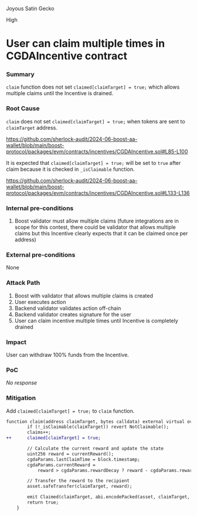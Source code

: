 Joyous Satin Gecko

High

# User can claim multiple times in CGDAIncentive contract

### Summary

`claim` function does not set `claimed[claimTarget] = true;` which allows multiple claims until the Incentive is drained.

### Root Cause

`claim` does not set `claimed[claimTarget] = true;` when tokens are sent to `claimTarget` address.

https://github.com/sherlock-audit/2024-06-boost-aa-wallet/blob/main/boost-protocol/packages/evm/contracts/incentives/CGDAIncentive.sol#L85-L100

It is expected that `claimed[claimTarget] = true;` will be set to `true` after claim because it is checked in `_isClaimable` function.

https://github.com/sherlock-audit/2024-06-boost-aa-wallet/blob/main/boost-protocol/packages/evm/contracts/incentives/CGDAIncentive.sol#L133-L136

### Internal pre-conditions

1. Boost validator must allow multiple claims (future integrations are in scope for this contest, there could be validator that allows multiple claims but this Incentive clearly expects that it can be claimed once per address)

### External pre-conditions

None

### Attack Path

1. Boost with validator that allows multiple claims is created
2. User executes action
3. Backend validator validates action off-chain
4. Backend validator creates signature for the user
5. User can claim incentive multiple times until Incentive is completely drained

### Impact

User can withdraw 100% funds from the Incentive.

### PoC

_No response_

### Mitigation

Add `claimed[claimTarget] = true;` to `claim` function.

```diff
function claim(address claimTarget, bytes calldata) external virtual override onlyOwner returns (bool) {
        if (!_isClaimable(claimTarget)) revert NotClaimable();
        claims++;
++      claimed[claimTarget] = true;

        // Calculate the current reward and update the state
        uint256 reward = currentReward();
        cgdaParams.lastClaimTime = block.timestamp;
        cgdaParams.currentReward =
            reward > cgdaParams.rewardDecay ? reward - cgdaParams.rewardDecay : cgdaParams.rewardDecay;

        // Transfer the reward to the recipient
        asset.safeTransfer(claimTarget, reward);

        emit Claimed(claimTarget, abi.encodePacked(asset, claimTarget, reward));
        return true;
    }
```